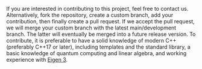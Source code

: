If you are interested in contributing to this project, feel free to contact us.
Alternatively, fork the repository, create a custom branch, add your
contribution, then finally create a pull request. If we accept the pull request,
we will merge your custom branch with the latest main/development branch. The
latter will eventually be merged into a future release version. To contribute,
it is preferable to have a solid knowledge of modern C++ (preferably C++17 or
later), including templates and the standard library, a basic knowledge of
quantum computing and linear algebra, and working experience
with [Eigen 3](http://eigen.tuxfamily.org).

